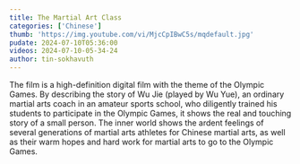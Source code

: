 ```yaml
---
title: The Martial Art Class
categories: ['Chinese']
thumb: 'https://img.youtube.com/vi/MjcCpIBwC5s/mqdefault.jpg'
pudate: 2024-07-10T05:36:00
videos: 2024-07-10-05-34-24
author: tin-sokhavuth
---
```

The film is a high-definition digital film with the theme of the Olympic Games. By describing the story of Wu Jie (played by Wu Yue), an ordinary martial arts coach in an amateur sports school, who diligently trained his students to participate in the Olympic Games, it shows the real and touching story of a small person. The inner world shows the ardent feelings of several generations of martial arts athletes for Chinese martial arts, as well as their warm hopes and hard work for martial arts to go to the Olympic Games.